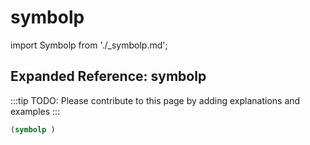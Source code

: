 # symbolp

import Symbolp from './_symbolp.md';

<Symbolp />

## Expanded Reference: symbolp

:::tip
TODO: Please contribute to this page by adding explanations and examples
:::

```lisp
(symbolp )
```

